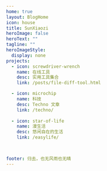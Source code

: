 ```yaml
---
home: true
layout: BlogHome
icon: house
title: SunXiaozi
heroImage: false
heroText: ""
tagline: ""
heroImageStyle:
  display: none
projects:
  - icon: screwdriver-wrench
    name: 在线工具
    desc: 实用工具集合
    link: /posts/file-diff-tool.html

  - icon: microchip
    name: 科技
    desc: Techno 文章
    link: /techno/
  
  - icon: star-of-life
    name: 漫生活
    desc: 悠闲自在的生活
    link: /easylife/

 

footer: 归去，也无风雨也无晴
---
```

